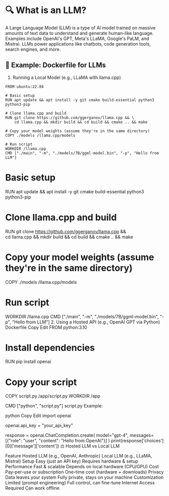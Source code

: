 # 🔍 What is an LLM?
A Large Language Model (LLM) is a type of AI model trained on massive amounts of text data to understand and generate human-like language. Examples include OpenAI's GPT, Meta's LLaMA, Google's PaLM, and Mistral. LLMs power applications like chatbots, code generation tools, search engines, and more.

## 🐳 Example: Dockerfile for LLMs
1. Running a Local Model (e.g., LLaMA with llama.cpp)
```console
FROM ubuntu:22.04

# Basic setup
RUN apt update && apt install -y git cmake build-essential python3 python3-pip

# Clone llama.cpp and build
RUN git clone https://github.com/ggerganov/llama.cpp && \
    cd llama.cpp && mkdir build && cd build && cmake .. && make

# Copy your model weights (assume they're in the same directory)
COPY ./models /llama.cpp/models

# Run script
WORKDIR /llama.cpp
CMD ["./main", "-m", "./models/7B/ggml-model.bin", "-p", "Hello from LLM"]

```

# Basic setup
RUN apt update && apt install -y git cmake build-essential python3 python3-pip

# Clone llama.cpp and build
RUN git clone https://github.com/ggerganov/llama.cpp && \
    cd llama.cpp && mkdir build && cd build && cmake .. && make

# Copy your model weights (assume they're in the same directory)
COPY ./models /llama.cpp/models

# Run script
WORKDIR /llama.cpp
CMD ["./main", "-m", "./models/7B/ggml-model.bin", "-p", "Hello from LLM"]
2. Using a Hosted API (e.g., OpenAI GPT via Python)
Dockerfile
Copy
Edit
FROM python:3.10

# Install dependencies
RUN pip install openai

# Copy your script
COPY script.py /app/script.py
WORKDIR /app

CMD ["python", "script.py"]
script.py Example:

python
Copy
Edit
import openai

openai.api_key = "your_api_key"

response = openai.ChatCompletion.create(
    model="gpt-4",
    messages=[{"role": "user", "content": "Hello from OpenAI"}]
)
print(response['choices'][0]['message']['content'])
⚖️ Hosted LLM vs Local LLM

Feature	Hosted LLM (e.g., OpenAI, Anthropic)	Local LLM (e.g., LLaMA, Mistral)
Setup	Easy (just an API key)	Requires hardware & setup
Performance	Fast & scalable	Depends on local hardware (CPU/GPU)
Cost	Pay-per-use or subscription	One-time cost (hardware + downloads)
Privacy	Data leaves your system	Fully private, stays on your machine
Customization	Limited (prompt engineering)	Full control, can fine-tune
Internet Access	Required	Can work offline
